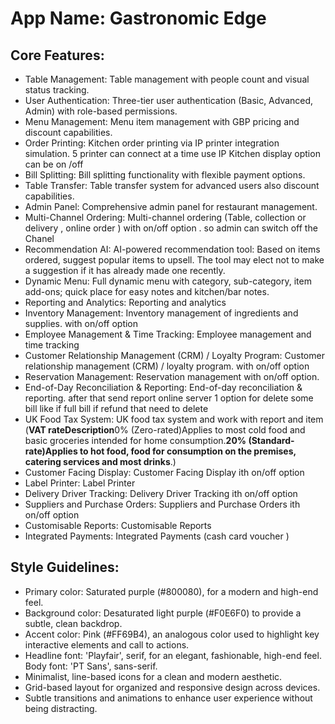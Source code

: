 # **App Name**: Gastronomic Edge

## Core Features:

- Table Management: Table management with people count and visual status tracking.
- User Authentication: Three-tier user authentication (Basic, Advanced, Admin) with role-based permissions.
- Menu Management: Menu item management with GBP pricing and discount capabilities.
- Order Printing: Kitchen order printing via IP printer integration simulation. 5 printer can connect at a time use IP Kitchen display option can be on /off
- Bill Splitting: Bill splitting functionality with flexible payment options.
- Table Transfer: Table transfer system for advanced users also discount capabilities.
- Admin Panel: Comprehensive admin panel for restaurant management.
- Multi-Channel Ordering: Multi-channel ordering (Table,  collection or delivery , online order )  with on/off option . so admin can switch off the Chanel
- Recommendation AI: AI-powered recommendation tool: Based on items ordered, suggest popular items to upsell. The tool may elect not to make a suggestion if it has already made one recently.
- Dynamic Menu: Full dynamic menu with category, sub-category, item add-ons; quick place for easy notes and kitchen/bar notes.
- Reporting and Analytics: Reporting and analytics
- Inventory Management: Inventory management of ingredients and supplies. with on/off option
- Employee Management & Time Tracking: Employee management and time tracking
- Customer Relationship Management (CRM) / Loyalty Program: Customer relationship management (CRM) / loyalty program. with on/off option
- Reservation Management: Reservation management with on/off option.
- End-of-Day Reconciliation & Reporting: End-of-day reconciliation & reporting. after that send report online server 1 option for delete some bill like if full bill if refund that need to delete
- UK Food Tax System: UK food tax system and work with report and item (**VAT rateDescription**0% (Zero-rated)Applies to most cold food and basic groceries intended for home consumption.**20% (Standard-rate)Applies to hot food, food for consumption on the premises, catering services and most drinks**.)
- Customer Facing Display: Customer Facing Display ith on/off option
- Label Printer: Label Printer
- Delivery Driver Tracking: Delivery Driver Tracking ith on/off option
- Suppliers and Purchase Orders: Suppliers and Purchase Orders ith on/off option
- Customisable Reports: Customisable Reports
- Integrated Payments: Integrated Payments (cash card voucher )

## Style Guidelines:

- Primary color: Saturated purple (#800080), for a modern and high-end feel.
- Background color: Desaturated light purple (#F0E6F0) to provide a subtle, clean backdrop.
- Accent color: Pink (#FF69B4), an analogous color used to highlight key interactive elements and call to actions.
- Headline font: 'Playfair', serif, for an elegant, fashionable, high-end feel. Body font: 'PT Sans', sans-serif.
- Minimalist, line-based icons for a clean and modern aesthetic.
- Grid-based layout for organized and responsive design across devices.
- Subtle transitions and animations to enhance user experience without being distracting.